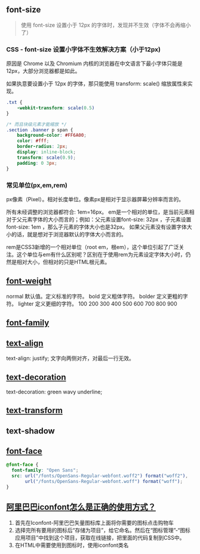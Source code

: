 ## font-size
> 使用 font-size 设置小于 12px 的字体时，发现并不生效（字体不会再缩小了）

### CSS - font-size 设置小字体不生效解决方案（小于12px)
原因是 Chrome 以及 Chromium 内核的浏览器在中文语言下最小字体只能是 12px，大部分浏览器都是如此。

如果执意要设置小于 12px 的字体，那只能使用 transform: scale() 缩放属性来实现。
```css
.txt {
    -webkit-transform: scale(0.5)
}

/* 而且块级元素才能缩放 */
.section .banner p span {
    background-color: #FF6A00;
    color: #fff;
    border-radius: 2px;
    display: inline-block;
    transform: scale(0.9);
    padding: 0 3px;
}
```

### 常见单位(px,em,rem)
px像素（Pixel）。相对长度单位。像素px是相对于显示器屏幕分辨率而言的。

所有未经调整的浏览器都符合: 1em=16px。
em是一个相对的单位，是当前元素相对于父元素字体的大小而言的；例如：父元素设置font-size: 32px ，子元素设置font-size: 1em ，那么子元素的字体大小也是32px。 如果父元素没有设置字体大小的话，就是想对于浏览器默认的字体大小而言的。

rem是CSS3新增的一个相对单位（root em，根em），这个单位引起了广泛关注。这个单位与em有什么区别呢？区别在于使用rem为元素设定字体大小时，仍然是相对大小，但相对的只是HTML根元素。


## [font-weight](https://www.w3school.com.cn/cssref/pr_font-weight.asp)
normal	默认值。定义标准的字符。
bold	定义粗体字符。
bolder	定义更粗的字符。
lighter	定义更细的字符。
100
200
300
400
500
600
700
800
900

## [font-family](https://developer.mozilla.org/zh-CN/docs/Web/CSS/font-family)

## [text-align](https://developer.mozilla.org/zh-CN/docs/Web/CSS/text-align)
text-align: justify;
文字向两侧对齐，对最后一行无效。

## [text-decoration](https://developer.mozilla.org/zh-CN/docs/Web/CSS/text-decoration)
text-decoration: green wavy underline; 

## [text-transform](https://developer.mozilla.org/zh-CN/docs/Web/CSS/text-transform)

## text-shadow


## [font-face](https://www.runoob.com/cssref/css3-pr-font-face-rule.html)
```css
@font-face {
  font-family: "Open Sans";
  src: url("/fonts/OpenSans-Regular-webfont.woff2") format("woff2"),
       url("/fonts/OpenSans-Regular-webfont.woff") format("woff");
}
```

## [阿里巴巴iconfont怎么是正确的使用方式？](https://www.zhihu.com/question/25952487)
1. 首先在Iconfont-阿里巴巴矢量图标库上面将你需要的图标点击购物车
2. 选择完所有要用的图标后“存储为项目”，给它命名。然后在“图标管理”-“图标应用项目”中找到这个项目，获取在线链接，把里面的代码复制到CSS中。
3. 在HTML中需要使用到图标时，使用iconfont类名

